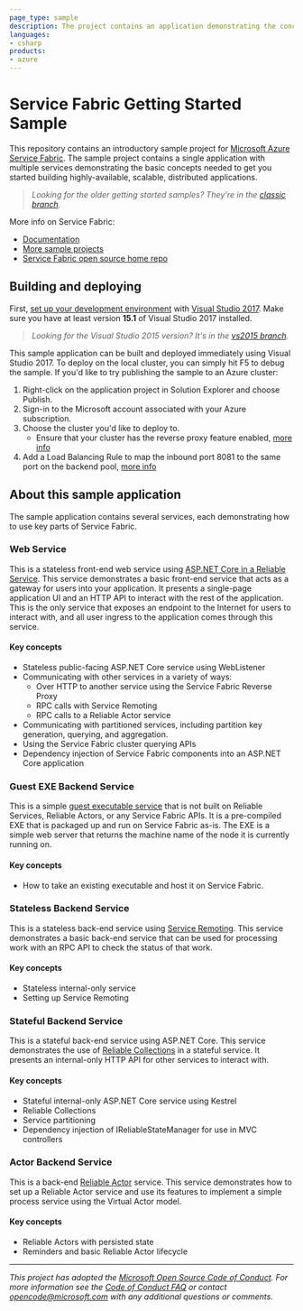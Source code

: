 ```yaml
---
page_type: sample
description: The project contains an application demonstrating the concepts needed to get started building highly-available, distributed applications.
languages:
- csharp
products:
- azure
---
```


# Service Fabric Getting Started Sample
This repository contains an introductory sample project for [Microsoft Azure Service Fabric](https://azure.microsoft.com/services/service-fabric/). The sample project contains a single application with multiple services demonstrating the basic concepts needed to get you started building highly-available, scalable, distributed applications.

 > *Looking for the older getting started samples? They're in the [classic branch](https://github.com/Azure-Samples/service-fabric-dotnet-getting-started/tree/classic).*

More info on Service Fabric:
 - [Documentation](https://docs.microsoft.com/azure/service-fabric/)
 - [More sample projects](https://azure.microsoft.com/resources/samples/?service=service-fabric)
 - [Service Fabric open source home repo](https://github.com/azure/service-fabric)

## Building and deploying

First, [set up your development environment](https://docs.microsoft.com/azure/service-fabric/service-fabric-get-started) with [Visual Studio 2017](https://www.visualstudio.com/vs/). Make sure you have at least version **15.1** of Visual Studio 2017 installed.

 > *Looking for the Visual Studio 2015 version? It's in the [vs2015 branch](https://github.com/Azure-Samples/service-fabric-dotnet-getting-started/tree/vs2015).*

This sample application can be built and deployed immediately using Visual Studio 2017. To deploy on the local cluster, you can simply hit F5 to debug the sample. If you'd like to try publishing the sample to an Azure cluster:

1. Right-click on the application project in Solution Explorer and choose Publish.
2. Sign-in to the Microsoft account associated with your Azure subscription.
3. Choose the cluster you'd like to deploy to.
    * Ensure that your cluster has the reverse proxy feature enabled, [more info](https://docs.microsoft.com/en-us/azure/service-fabric/service-fabric-reverseproxy#setup-and-configuration)
4. Add a Load Balancing Rule to map the inbound port 8081 to the same port on the backend pool, [more info](https://docs.microsoft.com/en-us/azure/load-balancer/load-balancer-get-started-internet-portal#create-a-probe-lb-rule-and-nat-rules)

## About this sample application

The sample application contains several services, each demonstrating how to use key parts of Service Fabric.

### Web Service

This is a stateless front-end web service using [ASP.NET Core in a Reliable Service](https://docs.microsoft.com/azure/service-fabric/service-fabric-reliable-services-communication-aspnetcore). This service demonstrates a basic front-end service that acts as a gateway for users into your application. It presents a single-page application UI and an HTTP API to interact with the rest of the application. This is the only service that exposes an endpoint to the Internet for users to interact with, and all user ingress to the application comes through this service.

#### Key concepts

 - Stateless public-facing ASP.NET Core service using WebListener
 - Communicating with other services in a variety of ways:
    - Over HTTP to another service using the Service Fabric Reverse Proxy
    - RPC calls with Service Remoting
    - RPC calls to a Reliable Actor service
 - Communicating with partitioned services, including partition key generation, querying, and aggregation.
 - Using the Service Fabric cluster querying APIs
 - Dependency injection of Service Fabric components into an ASP.NET Core application

### Guest EXE Backend Service

This is a simple [guest executable service](https://docs.microsoft.com/azure/service-fabric/service-fabric-deploy-existing-app) that is not built on Reliable Services, Reliable Actors, or any Service Fabric APIs. It is a pre-compiled EXE that is packaged up and run on Service Fabric as-is. The EXE is a simple web server that returns the machine name of the node it is currently running on.

#### Key concepts

 - How to take an existing executable and host it on Service Fabric.

### Stateless Backend Service
This is a stateless back-end service using [Service Remoting](https://docs.microsoft.com/azure/service-fabric/service-fabric-reliable-services-communication-remoting). This service demonstrates a basic back-end service that can be used for processing work with an RPC API to check the status of that work.

#### Key concepts
 - Stateless internal-only service
 - Setting up Service Remoting

### Stateful Backend Service
This is a stateful back-end service using ASP.NET Core. This service demonstrates the use of [Reliable Collections](https://docs.microsoft.com/azure/service-fabric/service-fabric-reliable-services-reliable-collections) in a stateful service. It presents an internal-only HTTP API for other services to interact with.

#### Key concepts
 - Stateful internal-only ASP.NET Core service using Kestrel
 - Reliable Collections
 - Service partitioning
 - Dependency injection of IReliableStateManager for use in MVC controllers

### Actor Backend Service
This is a back-end [Reliable Actor]() service. This service demonstrates how to set up a Reliable Actor service and use its features to implement a simple process service using the Virtual Actor model.

#### Key concepts

 - Reliable Actors with persisted state
 - Reminders and basic Reliable Actor lifecycle


---
*This project has adopted the [Microsoft Open Source Code of Conduct](https://opensource.microsoft.com/codeofconduct/). For more information see the [Code of Conduct FAQ](https://opensource.microsoft.com/codeofconduct/faq/) or contact [opencode@microsoft.com](mailto:opencode@microsoft.com) with any additional questions or comments.*
